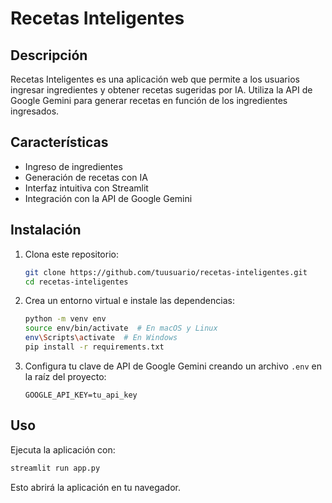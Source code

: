 # Recetas Inteligentes

## Descripción

Recetas Inteligentes es una aplicación web que permite a los usuarios ingresar ingredientes y obtener recetas sugeridas por IA. Utiliza la API de Google Gemini para generar recetas en función de los ingredientes ingresados.

## Características

* Ingreso de ingredientes
* Generación de recetas con IA
* Interfaz intuitiva con Streamlit
* Integración con la API de Google Gemini

## Instalación

1. Clona este repositorio:
   ```bash
   git clone https://github.com/tuusuario/recetas-inteligentes.git
   cd recetas-inteligentes
   ```
2. Crea un entorno virtual e instale las dependencias:
   ```bash
   python -m venv env
   source env/bin/activate  # En macOS y Linux
   env\Scripts\activate  # En Windows
   pip install -r requirements.txt
   ```
3. Configura tu clave de API de Google Gemini creando un archivo `.env` en la raíz del proyecto:
   ```env
   GOOGLE_API_KEY=tu_api_key
   ```

## Uso

Ejecuta la aplicación con:

```bash
streamlit run app.py
```

Esto abrirá la aplicación en tu navegador.
